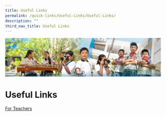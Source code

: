 ```yaml
---
title: Useful Links
permalink: /quick-links/Useful-Links/Useful-Links/
description: ""
third_nav_title: Useful Links
---
```

![](/images/AboutUs.jpg)

Useful Links
============

[For Teachers](/quick-links/Useful-Links/For-Teachers/)
